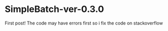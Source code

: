# SimpleBatch-ver-0.3.0
First post!
The code may have errors first so i fix the code on stackoverflow
